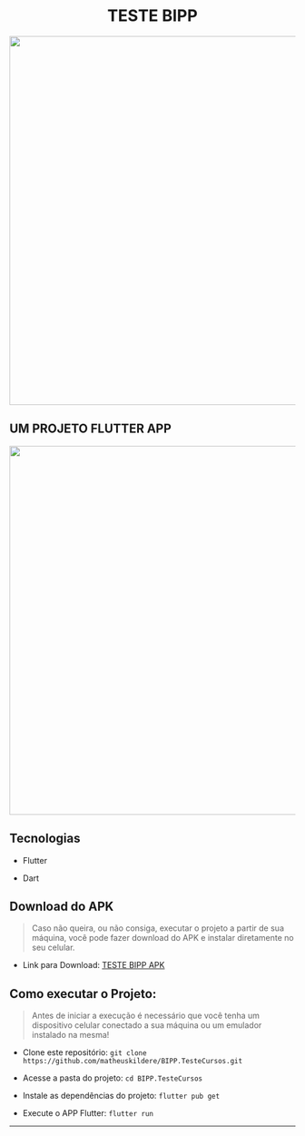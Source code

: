 <div align="center">
    <h1>TESTE BIPP</h1>
    <img src="https://upload.wikimedia.org/wikipedia/commons/1/17/Google-flutter-logo.png" width="650">
</div>

## UM PROJETO FLUTTER APP

<div align="center">
    <img src="https://github.com/matheuskildere/BIPP.TesteCursos/blob/master/phones.png?raw=true" width="650">
</div>

## Tecnologias

- Flutter

- Dart

## Download do APK
> Caso não queira, ou não consiga, executar o projeto a partir de sua máquina, você pode fazer download do APK e instalar diretamente no seu celular.

- Link para Download: [TESTE BIPP APK](https://drive.google.com/drive/folders/1G_75HAWu9IVQTL16AXVGhUo-kg_He2gV?usp=sharing)

## Como executar o Projeto:
 
> Antes de iniciar a execução é necessário que você tenha um dispositivo celular conectado a sua máquina ou um emulador instalado na mesma!

- Clone este repositório: ```git clone https://github.com/matheuskildere/BIPP.TesteCursos.git```

- Acesse a pasta do projeto: ```cd BIPP.TesteCursos```

- Instale as dependências do projeto: ```flutter pub get```

- Execute o APP Flutter: ```flutter run```

---